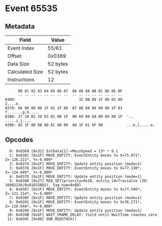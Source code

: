 # Event 65535

## Metadata

| Field           | Value    |
|-----------------|----------|
| Event Index     | 55/61    |
| Offset          | 0x0369   |
| Data Size       | 52 bytes |
| Calculated Size | 52 bytes |
| Instructions    | 12       |

```
      00 01 02 03 04 05 06 07  08 09 0A 0B 0C 0D 0E 0F
      -- -- -- -- -- -- -- --  -- -- -- -- -- -- -- --
0360:                             32 0B 80 1F 00 65 80           2....e.
0370: 66 80 09 80 1F 01 1F 00  67 80 68 80 09 80 1F 01  f.......g.h.....
0380: 27 10 D2 20 03 01 0D 1F  00 69 80 6A 80 09 80 1F  '.. .....i.j....
0390: 01 1F 00 6B 80 6C 80 09  80 1F 01 6F 00           ...k.l.....o.   
```

## Opcodes

```
  0: 0x0369 [0x32] ExtData[1]->MainSpeed = 13* * 0.1
  1: 0x036C [0x1F] MOVE_ENTITY: EventEntity moves to X=75.971*, Z=-126.222*, Y=-6.000*
  2: 0x0374 [0x1F] MOVE_ENTITY: Update entity position (mode=1)
  3: 0x0376 [0x1F] MOVE_ENTITY: EventEntity moves to X=77.130*, Z=-124.049*, Y=-6.000*
  4: 0x037E [0x1F] MOVE_ENTITY: Update entity position (mode=1)
  5: 0x0380 [0x27] REQ_SET(priority=0x10, entity_id=Travialce (ID: 16982226/0x010320D2), tag_num=0x0D)
  6: 0x0387 [0x1F] MOVE_ENTITY: EventEntity moves to X=77.546*, Z=-121.314*, Y=-6.000*
  7: 0x038F [0x1F] MOVE_ENTITY: Update entity position (mode=1)
  8: 0x0391 [0x1F] MOVE_ENTITY: EventEntity moves to X=76.271*, Z=-118.644*, Y=-6.000*
  9: 0x0399 [0x1F] MOVE_ENTITY: Update entity position (mode=1)
 10: 0x039B [0x6F] WAIT_FRAME_DELAY: Yield until WaitTime reaches zero
 11: 0x039C [0x00] END_REQSTACK()
```
